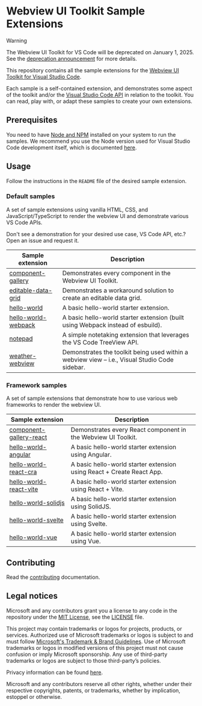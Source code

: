 # Webview UI Toolkit Sample Extensions

> [!WARNING]
> The Webview UI Toolkit for VS Code will be deprecated on January 1, 2025. See the [deprecation announcement](https://github.com/microsoft/vscode-webview-ui-toolkit/issues/561) for more details.

This repository contains all the sample extensions for the [Webview UI Toolkit for Visual Studio Code](https://github.com/microsoft/vscode-webview-toolkit).

Each sample is a self-contained extension, and demonstrates some aspect of the
toolkit and/or the
[Visual Studio Code API](https://code.visualstudio.com/api/references/vscode-api)
in relation to the toolkit. You can read, play with, or adapt these samples to
create your own extensions.

## Prerequisites

You need to have [Node and NPM](https://nodejs.org/en/) installed on your system
to run the samples. We recommend you use the Node version used for Visual Studio
Code development itself, which is documented
[here](https://github.com/Microsoft/vscode/wiki/How-to-Contribute#prerequisites).

## Usage

Follow the instructions in the `README` file of the desired sample extension.

### Default samples

A set of sample extensions using vanilla HTML, CSS, and JavaScript/TypeScript to
render the webview UI and demonstrate various VS Code APIs.

Don't see a demonstration for your desired use case, VS Code API, etc.? Open an
issue and request it.

| Sample extension                                     | Description                                                                                   |
| ---------------------------------------------------- | --------------------------------------------------------------------------------------------- |
| [component-gallery](./default/component-gallery)     | Demonstrates every component in the Webview UI Toolkit.                                       |
| [editable-data-grid](./default/editable-data-grid)   | Demonstrates a workaround solution to create an editable data grid.                           |
| [hello-world](./default/hello-world)                 | A basic hello-world starter extension.                                                        |
| [hello-world-webpack](./default/hello-world-webpack) | A basic hello-world starter extension (built using Webpack instead of esbuild).               |
| [notepad](./default/notepad)                         | A simple notetaking extension that leverages the VS Code TreeView API.                        |
| [weather-webview](./default/weather-webview)         | Demonstrates the toolkit being used within a webview view – i.e., Visual Studio Code sidebar. |

### Framework samples

A set of sample extensions that demonstrate how to use various web frameworks to
render the webview UI.

| Sample extension                                                | Description                                                           |
| --------------------------------------------------------------- | --------------------------------------------------------------------- |
| [component-gallery-react](./frameworks/component-gallery-react) | Demonstrates every React component in the Webview UI Toolkit.         |
| [hello-world-angular](./frameworks/hello-world-angular)         | A basic hello-world starter extension using Angular.                  |
| [hello-world-react-cra](./frameworks/hello-world-react-cra)     | A basic hello-world starter extension using React + Create React App. |
| [hello-world-react-vite](./frameworks/hello-world-react-vite)   | A basic hello-world starter extension using React + Vite.             |
| [hello-world-solidjs](./frameworks/hello-world-solidjs)         | A basic hello-world starter extension using SolidJS.                  |
| [hello-world-svelte](./frameworks/hello-world-svelte)           | A basic hello-world starter extension using Svelte.                   |
| [hello-world-vue](./frameworks/hello-world-vue)                 | A basic hello-world starter extension using Vue.                      |

## Contributing

Read the [contributing](./CONTRIBUTING.md) documentation.

## Legal notices

Microsoft and any contributors grant you a license to any code in the repository
under the [MIT License](https://opensource.org/licenses/MIT), see the
[LICENSE](LICENSE) file.

This project may contain trademarks or logos for projects, products, or
services. Authorized use of Microsoft trademarks or logos is subject to and must
follow
[Microsoft's Trademark & Brand Guidelines](https://www.microsoft.com/en-us/legal/intellectualproperty/trademarks).
Use of Microsoft trademarks or logos in modified versions of this project must
not cause confusion or imply Microsoft sponsorship. Any use of third-party
trademarks or logos are subject to those third-party’s policies.

Privacy information can be found [here](https://privacy.microsoft.com/en-us/).

Microsoft and any contributors reserve all other rights, whether under their
respective copyrights, patents, or trademarks, whether by implication, estoppel
or otherwise.
